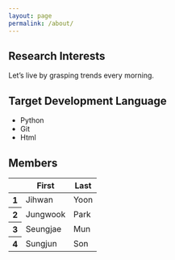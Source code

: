 ```yaml
---
layout: page
permalink: /about/
---
```

<body>
<div class="py-5">
<h2 class="fw-bold">Research Interests</h2>
<p>Let’s live by grasping trends every morning.</p>
<div class="py-5">
<h2 class="fw-bold">Target Development Language</h2>
<ul class="list-group list-group-flush">
  <li class="list-group-item">Python</li>
  <li class="list-group-item">Git</li>
  <li class="list-group-item">Html</li>
</ul>
<div class="py-5">
<h2 class="fw-bold">Members</h2>
<table class="table">
  <thead>
    <tr>
      <th scope="col"></th>
      <th scope="col">First</th>
      <th scope="col">Last</th>
    </tr>
  </thead>
  <tbody>
    <tr>
      <th scope="row">1</th>
      <td>Jihwan</td>
      <td>Yoon</td>
    </tr>
    <tr>
      <th scope="row">2</th>
      <td>Jungwook</td>
      <td>Park</td>
    </tr>
    <tr>
      <th scope="row">3</th>
      <td>Seungjae</td>
      <td>Mun</td>
    </tr>
    <tr>
      <th scope="row">4</th>
      <td>Sungjun</td>
      <td>Son</td>
    </tr>
  </tbody>
</table>
</div>
</div>
</div>
</body>             